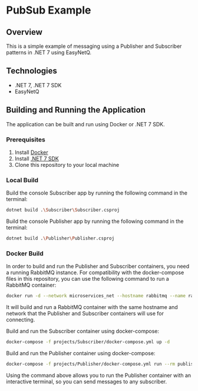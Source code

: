 # PubSub Example

## Overview

This is a simple example of messaging using a Publisher and Subscriber patterns in .NET 7 using EasyNetQ. 

## Technologies

- .NET 7, .NET 7 SDK
- EasyNetQ

## Building and Running the Application

The application can be built and run using Docker or .NET 7 SDK. 

### Prerequisites

1. Install [Docker](https://docs.docker.com/engine/install/)
2. Install [.NET 7 SDK](https://dotnet.microsoft.com/download/dotnet/7.0)
3. Clone this repository to your local machine

### Local Build

Build the console Subscriber app by running the following command in the terminal:

```bash
dotnet build .\Subscriber\Subscriber.csproj
```

Build the console Publisher app by running the following command in the terminal:

```bash
dotnet build .\Publisher\Publisher.csproj
```

### Docker Build

In order to build and run the Publisher and Subscriber containers, you need a running RabbitMQ instance. 
For compatibility with the docker-compose files in this repository, you can use the following command to run a RabbitMQ container:

```bash
docker run -d --network microservices_net --hostname rabbitmq --name rabbitmq -p 15672:15672 -p 5672:5672
```
It will build and run a RabbitMQ container with the same hostname and network that the Publisher and Subscriber containers will use for connecting.

Build and run the Subscriber container using docker-compose:

```bash
docker-compose -f projects/Subscriber/docker-compose.yml up -d
```
Build and run the Publisher container using docker-compose:

```bash
docker-compose -f projects/Publisher/docker-compose.yml run --rm publisher
```

Using the command above allows you to run the Publisher container with an interactive terminal, so you can send messages to any subscriber.